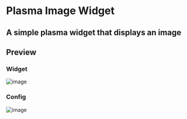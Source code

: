 # Plasma Image Widget
## A simple plasma widget that displays an image

## Preview

### Widget
![image](https://github.com/cheesesamwich/Plasma-Image-Widget/assets/149597648/2bdae446-cec9-4bf5-8d0d-718d6d69f668)

### Config
![image](https://github.com/cheesesamwich/Plasma-Image-Widget/assets/149597648/91a1bf75-8bf6-4635-bd83-bd20f908d9aa)
